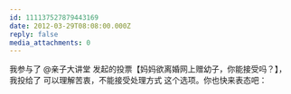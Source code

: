 ```yaml
---
id: 111137527879443169
date: 2012-03-29T08:08:00.000Z
reply: false
media_attachments: 0
---
```


我参与了 @亲子大讲堂 发起的投票【妈妈欲离婚网上赠幼子，你能接受吗？】，我投给了 可以理解苦衷，不能接受处理方式 这个选项。你也快来表态吧： ​​​​

